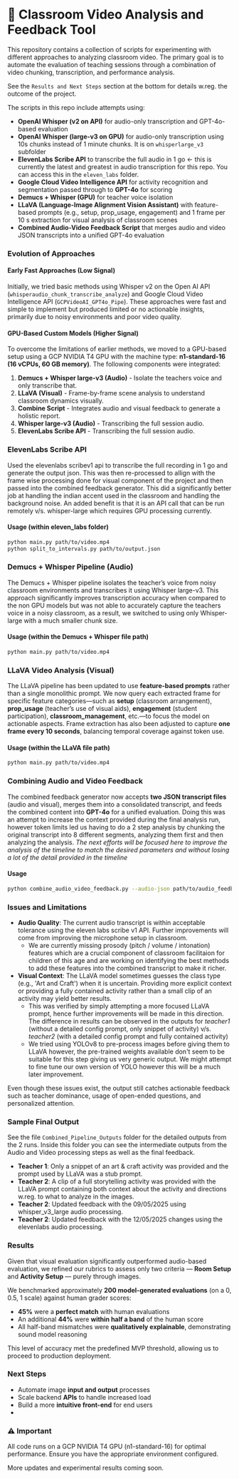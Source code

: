 # 🎥 Classroom Video Analysis and Feedback Tool

This repository contains a collection of scripts for experimenting with different approaches to analyzing classroom video. The primary goal is to automate the evaluation of teaching sessions through a combination of video chunking, transcription, and performance analysis.

See the `Results and Next Steps` section at the bottom for details w.reg. the outcome of the project. 

The scripts in this repo include attempts using:

- **OpenAI Whisper (v2 on API)** for audio-only transcription and GPT-4o-based evaluation
- **OpenAI Whisper (large-v3 on GPU)** for audio-only transcription using 10s chunks instead of 1 minute chunks. It is on `whisperlarge_v3` subfolder
- **ElevenLabs Scribe API** to transcribe the full audio in 1 go <- this is currently the latest and greatest in audio transcription for this repo. You can access this in the `eleven_labs` folder.
- **Google Cloud Video Intelligence API** for activity recognition and segmentation passed through to **GPT-4o** for scoring
- **Demucs + Whisper (GPU)** for teacher voice isolation
- **LLaVA (Language-Image Alignment Vision Assistant)** with feature-based prompts (e.g., setup, prop_usage, engagement) and 1 frame per 10 s extraction for visual analysis of classroom scenes
- **Combined Audio-Video Feedback Script** that merges audio and video JSON transcripts into a unified GPT-4o evaluation

### Evolution of Approaches

#### Early Fast Approaches (Low Signal)
Initially, we tried basic methods using Whisper v2 on the Open AI API (`whisperaudio_chunk_transcribe_analyze`) and Google Cloud Video Intelligence API (`GCPVideoAI_GPT4o_Pipe`). These approaches were fast and simple to implement but produced limited or no actionable insights, primarily due to noisy environments and poor video quality.

#### GPU-Based Custom Models (Higher Signal)
To overcome the limitations of earlier methods, we moved to a GPU-based setup using a GCP NVIDIA T4 GPU with the machine type: **n1-standard-16 (16 vCPUs, 60 GB memory)**. The following components were integrated:

1. **Demucs + Whisper large-v3 (Audio)** - Isolate the teachers voice and only transcribe that. 
2. **LLaVA (Visual)** - Frame-by-frame scene analysis to understand classroom dynamics visually.
3. **Combine Script** - Integrates audio and visual feedback to generate a holistic report.
4.  **Whisper large-v3 (Audio)** - Transcribing the full session audio.
5.  **ElevenLabs Scribe API** - Transcribing the full session audio.

### ElevenLabs Scribe API
Used the elevenlabs scribev1 api to transcribe the full recording in 1 go and generate the output json. This was then re-processed to allign with the frame wise processing done for visual component of the project and then passed into the combined feedback generator. This did a significantly better job at handling the indian accent used in the classroom and handling the background noise. An added benefit is that it is an API call that can be run remotely v/s. whisper-large which requires GPU processing currently. 

#### Usage (within eleven_labs folder)
```bash
python main.py path/to/video.mp4
python split_to_intervals.py path/to/output.json
```

### Demucs + Whisper Pipeline (Audio)
The Demucs + Whisper pipeline isolates the teacher’s voice from noisy classroom environments and transcribes it using Whisper large-v3. This approach significantly improves transcription accuracy when compared to the non GPU models but was not able to accurately capture the teachers voice in a noisy classroom, as a result, we switched to using only Whisper-large with a much smaller chunk size. 

#### Usage (within the Demucs + Whisper file path)
```bash
python main.py path/to/video.mp4
```

### LLaVA Video Analysis (Visual)
The LLaVA pipeline has been updated to use **feature-based prompts** rather than a single monolithic prompt. We now query each extracted frame for specific feature categories—such as **setup** (classroom arrangement), **prop_usage** (teacher’s use of visual aids), **engagement** (student participation), **classroom_management**, etc.—to focus the model on actionable aspects. Frame extraction has also been adjusted to capture **one frame every 10 seconds**, balancing temporal coverage against token use.

#### Usage (within the LLaVA file path)
```bash
python main.py path/to/video.mp4
```

### Combining Audio and Video Feedback
The combined feedback generator now accepts **two JSON transcript files** (audio and visual), merges them into a consolidated transcript, and feeds the combined content into **GPT-4o** for a unified evaluation. Doing this was an attempt to increase the context provided during the final analysis run, however token limits led us having to do a 2 step analysis by chunking the original transcript into 8 different segments, analyzing them first and then analyzing the analysis.
_The next efforts will be focused here to improve the analysis of the timeline to match the desired parameters and without losing a lot of the detail provided in the timeline_

#### Usage
```bash
python combine_audio_video_feedback.py --audio-json path/to/audio_feedback.json --video-json path/to/video_feedback.json
```

### Issues and Limitations
- **Audio Quality**: The current audio transcript is within acceptable tolerance using the eleven labs scribe v1 API. Further improvements will come from improving the microphone setup in classroom.
    - We are currently missing prosody (pitch / volume / intonation) features which are a crucial component of classroom facilitaion for children of this age and are working on identifying the best methods to add these features into the combined transcript to make it richer. 
- **Visual Context**: The LLaVA model sometimes guesses the class type (e.g., 'Art and Craft') when it is uncertain. Providing more explicit context or providing a fully contained activity rather than a small clip of an activity may yield better results. 
    - This was verified by simply attempting a more focused LLaVA prompt, hence further improvements will be made in this direction. The difference in results can be observed in the outputs for _teacher1_ (without a detailed config prompt, only snippet of activity) v/s. _teacher2_ (with a detailed config prompt and fully contained activity)
    - We tried using  YOLOv8 to pre-process images before giving them to LLaVA however, the pre-trained weights available don't seem to be suitable for this step giving us very generic output. We might attempt to fine tune our own version of YOLO however this will be a much later improvement. 

Even though these issues exist, the output still catches actionable feedback such as teacher dominance, usage of open-ended questions, and personalized attention.

### Sample Final Output
See the file `Combined_Pipeline_Outputs` folder for the detailed outputs from the 2 runs. Inside this folder you can see the intermediate outputs from the Audio and Video processing steps as well as the final feedback. 
- **Teacher 1**: Only a snippet of an art & craft activity was provided and the prompt used by LLaVA was a stub prompt. 
- **Teacher 2**: A clip of a full storytelling activity was provided with the LLaVA prompt containing both context about the activity and directions w.reg. to what to analyze in the images. 
- **Teacher 2**: Updated feedback with the 09/05/2025 using whisper_v3_large audio processing.
- **Teacher 2**: Updated feedback with the 12/05/2025 changes using the elevenlabs audio processing.

### Results

Given that visual evaluation significantly outperformed audio-based evaluation, we refined our rubrics to assess only two criteria — **Room Setup** and **Activity Setup** — purely through images.

We benchmarked approximately **200 model-generated evaluations** (on a 0, 0.5, 1 scale) against human grader scores:

- **45%** were a **perfect match** with human evaluations  
- An additional **44%** were **within half a band** of the human score  
- All half-band mismatches were **qualitatively explainable**, demonstrating sound model reasoning

This level of accuracy met the predefined MVP threshold, allowing us to proceed to production deployment.

### Next Steps

- Automate image **input and output** processes  
- Scale backend **APIs** to handle increased load  
- Build a more **intuitive front-end** for end users
- 
### ⚠️ Important
All code runs on a GCP NVIDIA T4 GPU (n1-standard-16) for optimal performance. Ensure you have the appropriate environment configured.

More updates and experimental results coming soon.
